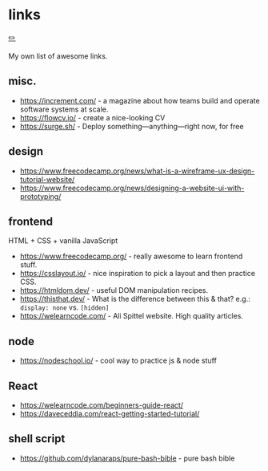 # links
[✏️](https://github.com/meleu/my-notes/edit/master/links.md)

My own list of awesome links.

## misc.

- https://increment.com/ - a magazine about how teams build and operate software systems at scale.
- https://flowcv.io/ - create a nice-looking CV
- https://surge.sh/ - Deploy something—anything—right now, for free


## design

- https://www.freecodecamp.org/news/what-is-a-wireframe-ux-design-tutorial-website/
- https://www.freecodecamp.org/news/designing-a-website-ui-with-prototyping/


## frontend

HTML + CSS + vanilla JavaScript

- https://www.freecodecamp.org/ - really awesome to learn frontend stuff.
- https://csslayout.io/ - nice inspiration to pick a layout and then practice CSS.
- https://htmldom.dev/ - useful DOM manipulation recipes.
- https://thisthat.dev/ - What is the difference between this & that? e.g.: `display: none` vs. `[hidden]`
- https://welearncode.com/ - Ali Spittel website. High quality articles.


## node

- https://nodeschool.io/ - cool way to practice js & node stuff


## React

- https://welearncode.com/beginners-guide-react/
- https://daveceddia.com/react-getting-started-tutorial/


## shell script

- https://github.com/dylanaraps/pure-bash-bible - pure bash bible

